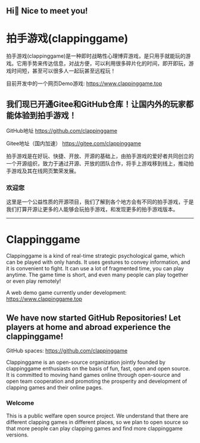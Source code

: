 ## Hi👋 Nice to meet you!
# 拍手游戏(clappinggame)
拍手游戏(clappinggame)是一种即时战略性心理博弈游戏，是只用手就能玩的游戏。它用手势来传达信息，对战方便，可以利用很多碎片化的时间，即开即玩，游戏时间短，甚至可以很多人一起玩甚至远程玩！

目前开发中的一个网页Demo游戏: https://www.clappinggame.top

## 我们现已开通Gitee和GitHub仓库！让国内外的玩家都能体验到拍手游戏！

GitHub地址 https://github.com/clappinggame

Gitee地址（国内加速） https://gitee.com/clappinggame

拍手游戏是在好玩、快捷、开放、开源的基础上，由拍手游戏的爱好者共同创立的一个开源组织，致力于通过开源、开放的团队合作，将手上游戏移到线上，推动拍手游戏及其在线网页繁荣发展。

### 欢迎您
这里是一个公益性质的开源项目，我们了解到各个地方会有不同的拍手游戏，于是我们打算开源让更多的人能够会玩拍手游戏，和发现更多的拍手游戏版本。

------------------

# Clappinggame

Clappinggame is a kind of real-time strategic psychological game, which can be played with only hands. It uses gestures to convey information, and it is convenient to fight. It can use a lot of fragmented time, you can play anytime. The game time is short, and even many people can play together or even play remotely!

A web demo game currently under development: https://www.clappinggame.top

## We have now started GitHub Repositories! Let players at home and abroad experience the clappinggame!

GitHub spaces: https://github.com/clappinggame

Clappinggame is an open-source organization jointly founded by clappinggame enthusiasts on the basis of fun, fast, open and open source. It is committed to moving hand games online through open-source and open team cooperation and promoting the prosperity and development of clapping games and their online pages.

### Welcome

This is a public welfare open source project. We understand that there are different clapping games in different places, so we plan to open source so that more people can play clapping games and find more clappinggame versions.
